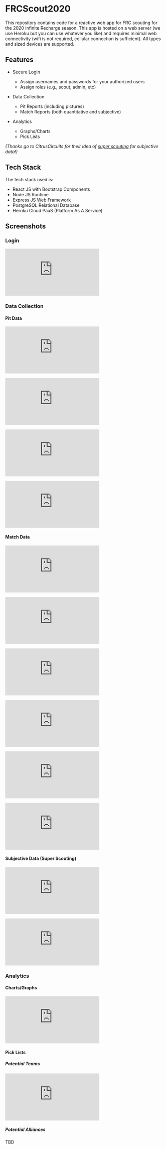 # FRCScout2020

This repository contains code for a reactive web app for FRC scouting for the 2020 Infinite Recharge season.
This app is hosted on a web server (we use Heroku but you can use whatever you like) and requires minimal web connectivity (wifi is not required, cellular connection is sufficient).
All types and sized devices are supported.

## Features

* Secure Login
  * Assign usernames and passwords for your authorized users
  * Assign roles (e.g., scout, admin, etc)

* Data Collection
  * Pit Reports (including pictures)
  * Match Reports (both quantitative and subjective)

* Analytics
  * Graphs/Charts
  * Pick Lists
 
*(Thanks go to CitrusCircuits for their idea of [super scouting](https://www.citruscircuits.org/uploads/6/9/3/4/6934550/super_scout_documentation_2019.pdf) for subjective data!)*
 
## Tech Stack

The tech stack used is:

  - React JS with Bootstrap Components
  - Node JS Runtime
  - Express JS Web Framework
  - PostgreSQL Relational Database
  - Heroku Cloud PaaS (Platform As A Service)

  ## Screenshots

  ### Login

  ![image](https://github.com/RoboTigers/FRCScout2020/files/4335485/Login_Screen.pdf)

  ### Data Collection

  #### Pit Data

  ![image](https://github.com/RoboTigers/FRCScout2020/files/4335468/Pit_List_Screen.pdf)

  ![image](https://github.com/RoboTigers/FRCScout2020/files/4335470/Pit_Data_1.pdf)

  ![image](https://github.com/RoboTigers/FRCScout2020/files/4335471/Pit_Data_2.pdf)

  ![image](https://github.com/RoboTigers/FRCScout2020/files/4335472/Pit_Data_3.pdf)


  #### Match Data

  ![image](https://github.com/RoboTigers/FRCScout2020/files/4335473/Match_List_Screen.pdf)

  ![image](https://github.com/RoboTigers/FRCScout2020/files/4335475/Match_Data_1.pdf)

  ![image](https://github.com/RoboTigers/FRCScout2020/files/4335476/Match_Data_2.pdf)

  ![image](https://github.com/RoboTigers/FRCScout2020/files/4335476/Match_Data_3.pdf)

  ![image](https://github.com/RoboTigers/FRCScout2020/files/4335476/Match_Data_4.pdf)

  ![image](https://github.com/RoboTigers/FRCScout2020/files/4335476/Match_Data_5.pdf)


  #### Subjective Data (Super Scouting)

  ![image](https://github.com/RoboTigers/FRCScout2020/files/4335481/Subjective_Defensive_data.pdf)

  ![image](https://github.com/RoboTigers/FRCScout2020/files/4335482/Subjective_Driving_data.pdf)


  ### Analytics

  #### Charts/Graphs

  ![image](https://github.com/RoboTigers/FRCScout2020/files/4335484/Data_Visualization.pdf)

  #### Pick Lists

  ##### Potential Teams

  ![image](https://github.com/RoboTigers/FRCScout2020/files/4335486/Team_Pick_List.pdf)

  ##### Potential Alliances

  TBD

